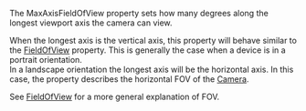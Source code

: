 The MaxAxisFieldOfView property sets how many degrees along the longest viewport axis the camera can view.

When the longest axis is the vertical axis, this property will behave similar to the [FieldOfView](https://developer.roblox.com/en-us/api-reference/property/Camera/FieldOfView) property. This is generally the case when a device is in a portrait orientation.  
In a landscape orientation the longest axis will be the horizontal axis. In this case, the property describes the horizontal FOV of the [Camera](https://developer.roblox.com/en-us/api-reference/class/Camera).

See [FieldOfView](https://developer.roblox.com/en-us/api-reference/property/Camera/FieldOfView) for a more general explanation of FOV.